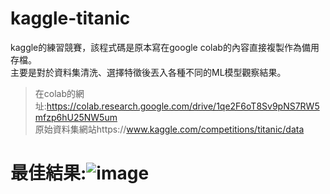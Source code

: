 # kaggle-titanic

kaggle的練習競賽，該程式碼是原本寫在google colab的內容直接複製作為備用存檔。  
主要是對於資料集清洗、選擇特徵後丟入各種不同的ML模型觀察結果。  
>在colab的網址:https://colab.research.google.com/drive/1qe2F6oT8Sv9pNS7RW5mfzp6hU25NW5um  
>原始資料集網站https://www.kaggle.com/competitions/titanic/data  
# 最佳結果:![image](https://user-images.githubusercontent.com/13617046/217880135-95741850-26cb-44b9-ba2e-a4349e0ef117.png)

